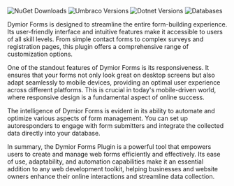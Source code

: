 ![NuGet Downloads](https://img.shields.io/nuget/dt/Dymior.Forms?label=NuGet%20Downloads)
![Umbraco Versions](https://img.shields.io/badge/Umbraco-10%20|%2011%20|%2012%20|%2013%20-blue)
![Dotnet Versions](https://img.shields.io/badge/.Net-6%20|%207%20|%208%20-green)
![Databases](https://img.shields.io/badge/Databases-MS%20SQL%20|%20SQLite%20-orange)

Dymior Forms is designed to streamline the entire form-building
experience. Its user-friendly interface and intuitive features make it
accessible to users of all skill levels. From simple contact forms to
complex surveys and registration pages, this plugin offers a
comprehensive range of customization options.

One of the standout features of Dymior Forms is its responsiveness. It
ensures that your forms not only look great on desktop screens but also
adapt seamlessly to mobile devices, providing an optimal user experience
across different platforms. This is crucial in today\'s mobile-driven
world, where responsive design is a fundamental aspect of online
success.

The intelligence of Dymior Forms is evident in its ability to automate
and optimize various aspects of form management. You can set up
autoresponders to engage with form submitters and integrate the
collected data directly into your database.

In summary, the Dymior Forms Plugin is a powerful tool that empowers
users to create and manage web forms efficiently and effectively. Its
ease of use, adaptability, and automation capabilities make it an
essential addition to any web development toolkit, helping businesses
and website owners enhance their online interactions and streamline data
collection.
